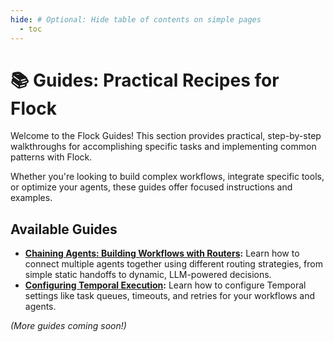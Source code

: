 ```yaml
---
hide: # Optional: Hide table of contents on simple pages
  - toc
---
```


# 📚 Guides: Practical Recipes for Flock

Welcome to the Flock Guides! This section provides practical, step-by-step walkthroughs for accomplishing specific tasks and implementing common patterns with Flock.

Whether you're looking to build complex workflows, integrate specific tools, or optimize your agents, these guides offer focused instructions and examples.

## Available Guides

*   **[Chaining Agents: Building Workflows with Routers](chaining-agents.md):** Learn how to connect multiple agents together using different routing strategies, from simple static handoffs to dynamic, LLM-powered decisions.
*   **[Configuring Temporal Execution](temporal-configuration.md):** Learn how to configure Temporal settings like task queues, timeouts, and retries for your workflows and agents.

*(More guides coming soon!)*
